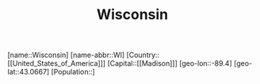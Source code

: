﻿---
title: "Wisconsin"
location: [43.0667,-89.4]
type: State
tags:
- geo/State


SpocWebEntityId: 36074
isDeleted: false
confidential: public

---
[name::Wisconsin]
[name-abbr::WI]
[Country::[[United_States_of_America]]]
[Capital::[[Madison]]]
[geo-lon::-89.4]
[geo-lat::43.0667]
[Population::]

